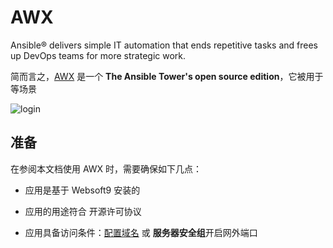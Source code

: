 # AWX

Ansible® delivers simple IT automation that ends repetitive tasks and frees up DevOps teams for more strategic work.

简而言之，[AWX](https://www.ansible.com/community/awx-project) 是一个 **The Ansible Tower's open source edition**，它被用于  等场景


![login](https://libs.websoft9.com/Websoft9/DocsPicture/en/awx/awx-login-websoft9.png)


## 准备

在参阅本文档使用 AWX 时，需要确保如下几点：

- 应用是基于 Websoft9 安装的

- 应用的用途符合 [](https://some_license_url) 开源许可协议

- 应用具备访问条件：[配置域名](./guide/appsetdomain) 或 **服务器安全组**开启网外端口